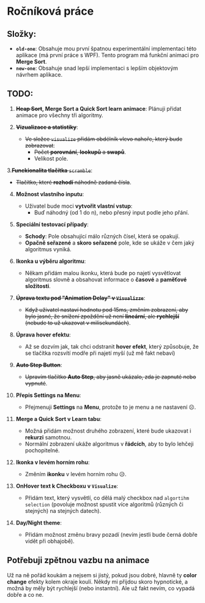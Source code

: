 # Ročníková práce

## Složky:

- **`old-one`**: Obsahuje mou první špatnou experimentální implementaci této aplikace (má první práce s WPF). Tento program má funkční animaci pro **Merge Sort**.
- **`new-one`**: Obsahuje snad lepší implementaci s lepším objektovým návrhem aplikace.


## TODO:

1. **~~Heap Sort~~, Merge Sort a Quick Sort learn animace**: Plánuji přidat animace pro všechny tři algoritmy.

2. ~~**Vizualizace a statistiky**~~:
   - ~~Ve složce `visualize` přidám obdélník vlevo nahoře, který bude zobrazovat~~:
     - ~~Počet **porovnání**, **lookupů** a **swapů**~~.
     - Velikost pole.

3.~~**Funckionalita tlačítka** `scramble`~~:
   - ~~Tlačítko, které **rozhodí** náhodně zadaná čísla~~.

4. **Možnost vlastního inputu**:
   - Uživatel bude moci **vytvořit vlastní vstup**:
     - Buď náhodný (od 1 do n), nebo přesný input podle jeho přání.

5. **Speciální testovací případy**:
   - **Schody**: Pole obsahující málo různých čísel, která se opakují.
   - **Opačně seřazené** a **skoro seřazené** pole, kde se ukáže v čem jaký algoritmus vyniká.

6. **Ikonka u výběru algoritmu**:
   - Někam přidám malou ikonku, která bude po najetí vysvětlovat algoritmus slovně a obsahovat informace o **časové** a **paměťové složitosti**.

7. ~~**Úprava textu pod "Animation Delay" v `Visualizze`**~~:
   - ~~Když uživatel nastaví hodnotu pod 15ms, změním zobrazení, aby bylo jasné, že snížení zpoždění už není **lineární**, ale **rychlejší** (nebude to už ukazovat v milisekundách)~~.

8. **Úprava hover efektu**:
   - Až se dozvím jak, tak chci odstranit **hover efekt**, který způsobuje, že se tlačítka rozsvítí modře při najetí myší (už mě fakt nebaví)

9. ~~**Auto Step Button**~~:
   - ~~Upravím tlačítko **Auto Step**, aby jasně ukázalo, zda je zapnuté nebo vypnuté~~.

10. **Přepis Settings na Menu**:
    - Přejmenuji **Settings** na **Menu**, protože to je menu a ne nastavení ☹️.

11. **Merge a Quick Sort v Learn tabu**:
    - Možná přidám možnost druhého zobrazení, které bude ukazovat i **rekurzi** samotnou.
    - Normální zobrazení ukáže algoritmus v **řádcích**, aby to bylo lehčeji pochopitelné.

12. **Ikonka v levém horním rohu**:
    - Změním **ikonku** v levém horním rohu 😥.

13. **OnHover text k Checkboxu v `Visualize`**:
    - Přidám text, který vysvětlí, co dělá malý checkbox nad `algortihm selection` (povoluje možnost spustit více algoritmů (různých či stejných) na stejných datech).

14. **Day/Night theme**:
    - Přidám možnost změnu bravy pozadí (nevím jestli bude černá dobře vidět při obhajobě).


      
## Potřebuji zpětnou vazbu na animace

Už na ně pořád koukám a nejsem si jistý, pokud jsou dobré, hlavně ty **color change** efekty kolem okraje koulí. Někdy mi přijdou skoro hypnotické, a možná by měly být rychlejší (nebo instantní). Ale už fakt nevím, co vypadá dobře a co ne.

